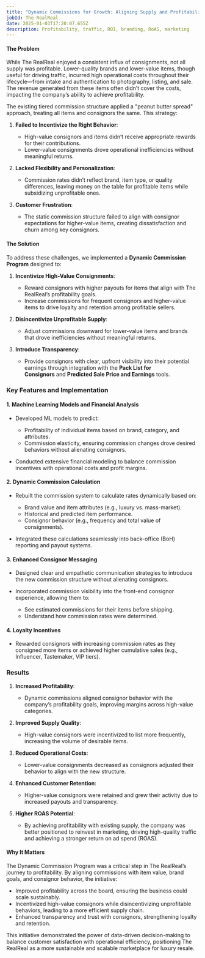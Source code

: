 ```yaml
---
title: "Dynamic Commissions for Growth: Aligning Supply and Profitability"
jobId: The RealReal
date: 2025-01-03T17:20:07.655Z
description: Profitability, traffic, ROI, branding, RoAS, marketing
---
```

#### The Problem

While The RealReal enjoyed a consistent influx of consignments, not all supply was profitable. Lower-quality brands and lower-value items, though useful for driving traffic, incurred high operational costs throughout their lifecycle—from intake and authentication to photography, listing, and sale. The revenue generated from these items often didn’t cover the costs, impacting the company’s ability to achieve profitability.

The existing tiered commission structure applied a "peanut butter spread" approach, treating all items and consignors the same. This strategy:

1. **Failed to Incentivize the Right Behavior**:

   * High-value consignors and items didn’t receive appropriate rewards for their contributions.
   * Lower-value consignments drove operational inefficiencies without meaningful returns.
2. **Lacked Flexibility and Personalization**:

   * Commission rates didn’t reflect brand, item type, or quality differences, leaving money on the table for profitable items while subsidizing unprofitable ones.
3. **Customer Frustration**:

   * The static commission structure failed to align with consignor expectations for higher-value items, creating dissatisfaction and churn among key consignors.

#### The Solution

To address these challenges, we implemented a **Dynamic Commission Program** designed to:

1. **Incentivize High-Value Consignments**:

   * Reward consignors with higher payouts for items that align with The RealReal’s profitability goals.
   * Increase commissions for frequent consignors and higher-value items to drive loyalty and retention among profitable sellers.
2. **Disincentivize Unprofitable Supply**:

   * Adjust commissions downward for lower-value items and brands that drove inefficiencies without meaningful returns.
3. **Introduce Transparency**:

   * Provide consignors with clear, upfront visibility into their potential earnings through integration with the **Pack List for Consignors** and **Predicted Sale Price and Earnings** tools.

### Key Features and Implementation

#### 1. **Machine Learning Models and Financial Analysis**

* Developed ML models to predict:

  * Profitability of individual items based on brand, category, and attributes.
  * Commission elasticity, ensuring commission changes drove desired behaviors without alienating consignors.
* Conducted extensive financial modeling to balance commission incentives with operational costs and profit margins.

#### 2. **Dynamic Commission Calculation**

* Rebuilt the commission system to calculate rates dynamically based on:

  * Brand value and item attributes (e.g., luxury vs. mass-market).
  * Historical and predicted item performance.
  * Consignor behavior (e.g., frequency and total value of consignments).
* Integrated these calculations seamlessly into back-office (BoH) reporting and payout systems.

#### 3. **Enhanced Consignor Messaging**

* Designed clear and empathetic communication strategies to introduce the new commission structure without alienating consignors.
* Incorporated commission visibility into the front-end consignor experience, allowing them to:

  * See estimated commissions for their items before shipping.
  * Understand how commission rates were determined.

#### 4. **Loyalty Incentives**

* Rewarded consignors with increasing commission rates as they consigned more items or achieved higher cumulative sales (e.g., Influencer, Tastemaker, VIP tiers).

### Results

1. **Increased Profitability**:

   * Dynamic commissions aligned consignor behavior with the company’s profitability goals, improving margins across high-value categories.
2. **Improved Supply Quality**:

   * High-value consignors were incentivized to list more frequently, increasing the volume of desirable items.
3. **Reduced Operational Costs**:

   * Lower-value consignments decreased as consignors adjusted their behavior to align with the new structure.
4. **Enhanced Customer Retention**:

   * Higher-value consignors were retained and grew their activity due to increased payouts and transparency.
5. **Higher ROAS Potential**:

   * By achieving profitability with existing supply, the company was better positioned to reinvest in marketing, driving high-quality traffic and achieving a stronger return on ad spend (ROAS).

#### Why It Matters

The Dynamic Commission Program was a critical step in The RealReal’s journey to profitability. By aligning commissions with item value, brand goals, and consignor behavior, the initiative:

* Improved profitability across the board, ensuring the business could scale sustainably.
* Incentivized high-value consignors while disincentivizing unprofitable behaviors, leading to a more efficient supply chain.
* Enhanced transparency and trust with consignors, strengthening loyalty and retention.

This initiative demonstrated the power of data-driven decision-making to balance customer satisfaction with operational efficiency, positioning The RealReal as a more sustainable and scalable marketplace for luxury resale.